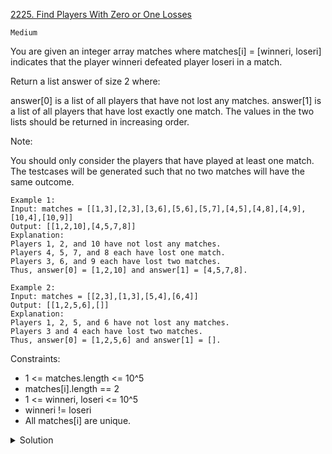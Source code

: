 [2225. Find Players With Zero or One Losses](https://leetcode.com/problems/find-players-with-zero-or-one-losses/)

`Medium`

You are given an integer array matches where matches[i] = [winneri, loseri] indicates that the player winneri defeated player loseri in a match.

Return a list answer of size 2 where:

answer[0] is a list of all players that have not lost any matches.
answer[1] is a list of all players that have lost exactly one match.
The values in the two lists should be returned in increasing order.

Note:

You should only consider the players that have played at least one match.
The testcases will be generated such that no two matches will have the same outcome.
 
```
Example 1:
Input: matches = [[1,3],[2,3],[3,6],[5,6],[5,7],[4,5],[4,8],[4,9],[10,4],[10,9]]
Output: [[1,2,10],[4,5,7,8]]
Explanation:
Players 1, 2, and 10 have not lost any matches.
Players 4, 5, 7, and 8 each have lost one match.
Players 3, 6, and 9 each have lost two matches.
Thus, answer[0] = [1,2,10] and answer[1] = [4,5,7,8].

Example 2:
Input: matches = [[2,3],[1,3],[5,4],[6,4]]
Output: [[1,2,5,6],[]]
Explanation:
Players 1, 2, 5, and 6 have not lost any matches.
Players 3 and 4 each have lost two matches.
Thus, answer[0] = [1,2,5,6] and answer[1] = [].
```

Constraints:

- 1 <= matches.length <= 10^5
- matches[i].length == 2
- 1 <= winneri, loseri <= 10^5
- winneri != loseri
- All matches[i] are unique.

<details>
<summary>Solution</summary>

[solution](https://leetcode.com/problems/find-players-with-zero-or-one-losses/discuss/1908760/Python-Solution-with-Hashmap)

1. Maintain a hashmap of player and their losses.
2. Traverse this hashmap and check if player has 0 or 1 loss and append to a winners, losers list as necessary.
3. Return the sorted lists.

```python
class Solution:
    def findWinners(self, matches: List[List[int]]) -> List[List[int]]:
        winners, losers, table = [], [], {}
        for winner, loser in matches:
            # map[key] = map.get(key, 0) + change . This format ensures that KEY NOT FOUND error is always prevented.
            # map.get(key, 0) returns map[key] if key exists and 0 if it does not.
            table[winner] = table.get(winner, 0)  # Winner
            table[loser] = table.get(loser, 0) + 1
        for k, v in table.items(): # Player k with losses v
            if v == 0:
                winners.append(k) # If player k has no loss ie v == 0
            if v == 1:
                losers.append(k) # If player k has one loss ie v == 1
        return [sorted(winners), sorted(losers)] # Problem asked to return sorted arrays.
```
</details>